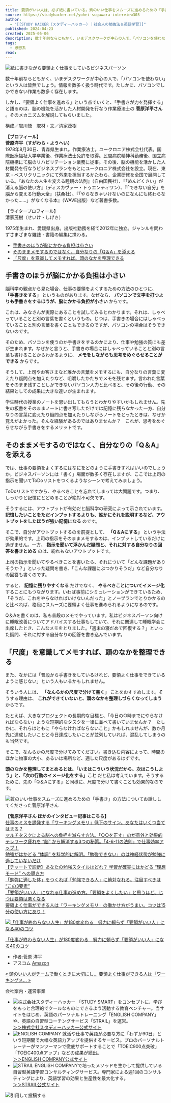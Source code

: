 ```yaml
---
title: 要領がいい人は、必ず紙に書いている。質のいい仕事をスムーズに進めるための「手書き」の方法
source: https://studyhacker.net/yohei-sugawara-interview303
author:
  - "[[STUDY HACKER（スタディーハッカー）｜社会人の勉強法＆英語学習]]"
published: 2024-04-23
created: 2025-05-06
description: 数十年前ならともかく、いまデスクワークが中心の人で、「パソコンを使わない」という人は皆無でしょう。情報を数多く扱う時代です。たしかに、パソコンでしかできない作業も数多く存在します。 しかし、「要領よく仕事を進める」という点でいくと、「手書きが力を発揮する」と語るのは、脳の機能を活かした人材開発を行なう作業療法士の菅原洋平さん。そのメカニズムを解説してもらいました。 構成／岩川悟 取材・文／清家茂樹 【プロフィール】菅原洋平（すがわら・ようへい）1978年8月30日、青森県生まれ。作業療法士。ユークロニア株式会社代表。国際医療福祉大学卒業後、作業療法士免許を取得。民間病院精神科勤務後、国立病院機…
tags:
  - 思想系
read:
---
```

![紙に書きながら要領よく仕事をしているビジネスパーソン](https://cdn-ak.f.st-hatena.com/images/fotolife/s/sh_manami_yamazaki/20240422/20240422113240.jpg)

数十年前ならともかく、いまデスクワークが中心の人で、「パソコンを使わない」という人は皆無でしょう。情報を数多く扱う時代です。たしかに、パソコンでしかできない作業も数多く存在します。

しかし、「要領よく仕事を進める」という点でいくと、「手書きが力を発揮する」と語るのは、脳の機能を活かした人材開発を行なう作業療法士の **菅原洋平さん** 。そのメカニズムを解説してもらいました。

構成／岩川悟　取材・文／清家茂樹

**【プロフィール】**  
**菅原洋平（すがわら・ようへい）**  
1978年8月30日、青森県生まれ。作業療法士。ユークロニア株式会社代表。国際医療福祉大学卒業後、作業療法士免許を取得。民間病院精神科勤務後、国立病院機構にて脳のリハビリテーション業務に従事。その後、脳の機能を活かした人材開発を行なうビジネスプランをもとにユークロニア株式会社を設立。現在、東京・ベスリクリニックにて外来を担当するかたわら、企業研修を全国で展開している。『あなたの人生を変える睡眠の法則』（自由国民社）、『「めんどくさい」が消える脳の使い方』（ディスカヴァー・トゥエンティワン）、『「できない自分」を脳から変える行動大全』（扶桑社）、『「やらなきゃいけないのになんにも終わらなかった……」がなくなる本』（WAVE出版）など著書多数。  

【ライタープロフィール】  
清家茂樹（せいけ・しげき）

1975年生まれ、愛媛県出身。出版社勤務を経て2012年に独立。ジャンルを問わずさまざまな雑誌・書籍の編集に携わる。

- [手書きのほうが脳にかかる負担は小さい](https://studyhacker.net/#%E6%89%8B%E6%9B%B8%E3%81%8D%E3%81%AE%E3%81%BB%E3%81%86%E3%81%8C%E8%84%B3%E3%81%AB%E3%81%8B%E3%81%8B%E3%82%8B%E8%B2%A0%E6%8B%85%E3%81%AF%E5%B0%8F%E3%81%95%E3%81%84)
- [そのままメモするのではなく、自分なりの「Q＆A」を添える](https://studyhacker.net/#%E3%81%9D%E3%81%AE%E3%81%BE%E3%81%BE%E3%83%A1%E3%83%A2%E3%81%99%E3%82%8B%E3%81%AE%E3%81%A7%E3%81%AF%E3%81%AA%E3%81%8F%E8%87%AA%E5%88%86%E3%81%AA%E3%82%8A%E3%81%AEQA%E3%82%92%E6%B7%BB%E3%81%88%E3%82%8B)
- [「尺度」を意識してメモすれば、頭のなかを整理できる](https://studyhacker.net/#%E5%B0%BA%E5%BA%A6%E3%82%92%E6%84%8F%E8%AD%98%E3%81%97%E3%81%A6%E3%83%A1%E3%83%A2%E3%81%99%E3%82%8C%E3%81%B0%E9%A0%AD%E3%81%AE%E3%81%AA%E3%81%8B%E3%82%92%E6%95%B4%E7%90%86%E3%81%A7%E3%81%8D%E3%82%8B)

## 手書きのほうが脳にかかる負担は小さい

脳科学の観点から見た場合、仕事の要領をよくするための方法のひとつに、 **「手書きをする」** というものがあります。なぜなら、 **パソコンで文字を打つよりも手書きをするほうが、脳にかかる負担が小さい** からです。

これは、みなさんが実際にあることを試してみるとわかります。それは、しゃべっていることと別の言葉を書くというもの。じつは、手書きの場合にはしゃべっていることと別の言葉を書くこともできるのですが、パソコンの場合はそうできないのです。

そのため、パソコンを使うのか手書きをするのかにより、仕事や勉強の質にも差が生まれます。なぜかと言うと、手書きの場合にはしゃべっていることと別の言葉も書けることからわかるように、 **メモをしながらも思考をめぐらせることができる** からです。

そうして、上司やお客さまなど誰かの言葉をメモするにも、自分なりの言葉に変えたり疑問点を加えたりなど、咀嚼したかたちでメモを残せます。言われた言葉をそのまま残すことしかできないパソコン入力と比べると、その後の行動、その結果としての成果に大きな違いが生まれます。

学生時代の授業のノートを思い出してもらうとわかりやすいかもしれません。先生の板書をそのままノートに書き写しただけでは記憶に残らなかった一方、自分なりの言葉に変えたり疑問点を加えたりしながらノートをとったときは、なぜか覚えがよかった。そんな経験があるのではありませんか？　これが、思考をめぐらせながら手書きをするメリットです。

## そのままメモするのではなく、自分なりの「Q＆A」を添える

では、仕事の要領をよくするにはなにをどのように手書きすればいいのでしょうか。ビジネスパーソンには「書く」場面が数多く存在しますが、ここでは上司の指示を聞いてToDoリストをつくるようなシーンで考えてみましょう。

ToDoリストですから、やるべきことを忘れてしまっては大問題です。つまり、しっかりと記憶にとどめることが絶対不可欠です。

そうするには、アウトプットが有効だと脳科学の研究によって示されています。 **記憶したいことをただインプットするよりも、誰かにそれを説明するなど、アウトプットをしたほうが強い記憶になる** のです。

そこで、自分がアウトプットするのを前提として、 **「Q＆Aにする」** という手法が効果的です。上司の指示をそのままメモするのは、インプットしているだけに過ぎません。一方、 **指示を聞いて浮かんだ疑問と、それに対する自分なりの回答を書きとめる** のは、紛れもないアウトプットです。

上司の指示を聞いてやるべきことを書いたら、それについて「どんな課題がありそうか？」といった疑問を書き、「こんな課題にぶつかりそうだ」など自分なりの回答も書くのです。

すると、 **記憶に残りやすくなる** だけでなく、 **やるべきことについてイメージ化** することにもつながります。いわば事前にシミュレーションができているため、「そうだ、これをやらなければいけないんだった」とノープランでとりかかるのと比べれば、格段にスムーズに要領よく仕事を進められるようになるのです。

Q＆Aを書くのは、私も普段のメモでやっています。私はビジネスパーソン向けに睡眠改善についてアドバイスする仕事もしていて、それに関連して睡眠学会に出席したとき、こんなメモをとりました。「週末の寝だめで回復する？」といった疑問、それに対する自分なりの回答を書き込んでいます。

## 「尺度」を意識してメモすれば、頭のなかを整理できる

また、なかには「普段から手書きをしているけれど、要領よく仕事をできているように感じない」という人もいるかもしれません。

そういう人には、 **「なんらかの尺度で分けて書く」** ことをおすすめします。そうする理由は、 **これができていないと、頭のなかを整理しづらくなってしまう** からです。

たとえば、大きなプロジェクトの長期的な目標と、「今日の○時までにやらなければならない」ような短期的なタスクを一律に並べて書いていませんか？　たしかに、それらはともに「やらなければならないこと」かもしれませんが、数か月先に達成したいことと今日達成したいことが並列していれば、混乱してしまうのも当然です。

そこで、なんらかの尺度で分けてみてください。書き込む内容によって、時間のほかに物事の大小、あるいは場所など、適した尺度があるはずです。

**頭のなかを整理してまとめるとは、「いまはこういう状況だから、次はこうしよう」と、「次の行動のイメージ化をする」こと** だと私は考えています。そうするために、先の「Q＆Aにする」と同様に、尺度で分けて書くことも効果的なのです。

![質のいい仕事をスムーズに進めるための「手書き」の方法についてお話ししてくださった菅原洋平さん](https://cdn-ak.f.st-hatena.com/images/fotolife/s/sh_minori_sawada/20240416/20240416122842.jpg)

**【菅原洋平さん ほかのインタビュー記事はこちら】**  
[仕事のミスを誘発する「ワーキングメモリ」低下のサイン。あなたはいくつ当てはまる？](https://studyhacker.net/yohei-sugawara-interview01)  
[マルチタスクによる脳への負担を減らす方法。「○○を正す」のが意外と効果的](https://studyhacker.net/yohei-sugawara-interview02)  
[テレワーク疲れを “脳” から解消する3つの秘策。「4-6-11の法則」で仕事効率アップ！](https://studyhacker.net/yohei-sugawara-interview03)  
[勉強がはかどる “体調” を科学的に解明。「勉強できない」のは神経状態が勉強に適していないだけ](https://studyhacker.net/yohei-sugawara-interview2-01)  
[【チャートで診断】あなたの勉強スタイルはどれ？ 学習が確実にはかどる “理想モード” への導き方](https://studyhacker.net/yohei-sugawara-interview2-02)  
[「勉強に適した体」をつくれば「勉強できる人」に絶対なれる。注目すべきは “この3要素”](https://studyhacker.net/yohei-sugawara-interview2-03)  
[「要領がいい人」になれる仕事の進め方。「要領をよくしたい」と思うほど、じつは要領は悪くなる](https://studyhacker.net/yohei-sugawara-interview301)  
[要領よく仕事ができる人は「ワーキングメモリ」の働かせ方がうまい。コツは15分の使い方にあり！](https://studyhacker.net/yohei-sugawara-interview302)

[![「仕事が終わらない人生」が180度変わる　努力に頼らず「要領がいい人」になる40のコツ](https://m.media-amazon.com/images/I/41O-jX6D9sL._SL500_.jpg "「仕事が終わらない人生」が180度変わる　努力に頼らず「要領がいい人」になる40のコツ")](https://www.amazon.co.jp/dp/B0BZV6J4PC?tag=hatena-22&linkCode=osi&th=1&psc=1)

[「仕事が終わらない人生」が180度変わる　努力に頼らず「要領がいい人」になる40のコツ](https://www.amazon.co.jp/dp/B0BZV6J4PC?tag=hatena-22&linkCode=osi&th=1&psc=1)

- 作者:菅原 洋平
- アスコム
[Amazon](https://www.amazon.co.jp/dp/B0BZV6J4PC?tag=hatena-22&linkCode=osi&th=1&psc=1)

[« 頭のいい人がチームで働くときに大切にし…](https://studyhacker.net/recognize-differences) [要領よく仕事ができる人は「ワーキングメ… »](https://studyhacker.net/yohei-sugawara-interview302)

会社案内・運営事業

- ![株式会社スタディーハッカー](https://cdn-ak.f.st-hatena.com/images/fotolife/s/studyhacker/20240701/20240701171206.png)
	「STUDY SMART」をコンセプトに、学びをもっと合理的でクールなものにできるよう活動する教育ベンチャー。当サイトをはじめ、英語のパーソナルトレーニング「ENGLISH COMPANY」や、英語の自習型コーチングサービス「STRAIL」を運営。  
	[＞＞株式会社スタディーハッカー公式サイト](https://studyhacker.jp/)
- ![ENGLISH COMPANY](https://cdn-ak.f.st-hatena.com/images/fotolife/s/studyhacker/20240701/20240701164330.png)
	就活や仕事で英語が必要な方に「わずか90日」という短期間で大幅な英語力アップを提供するサービス。プロのパーソナルトレーナーがマンツーマンで徹底サポートすることで「TOEIC900点突破」「TOEIC400点アップ」などの成果が続出。  
	[＞＞ENGLISH COMPANY公式サイト](https://englishcompany.jp/)
- ![STRAIL](https://cdn-ak.f.st-hatena.com/images/fotolife/s/studyhacker/20240701/20240701164338.png)
	ENGLISH COMPANYで培ったメソッドを生かして提供している自習型英語学習コンサルティングサービス。専門家による週1回のコンサルティングにより、英語学習の効果と生産性を最大化する。  
	[＞＞STRAIL公式サイト](https://strail-english.jp/)

![](https://cdn.blog.st-hatena.com/images/admin/quote/quote-x-icon.svg?version=6a93418d49065c7ebcd2524e81d45f "引用して投稿する")